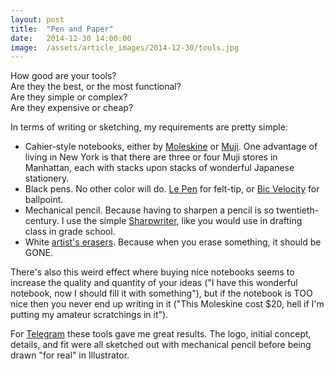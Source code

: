 ```yaml
---
layout: post
title:  "Pen and Paper"
date:   2014-12-30 14:00:00
image:  /assets/article_images/2014-12-30/tools.jpg
---
```

How good are your tools?  
Are they the best, or the most functional?  
Are they simple or complex?  
Are they expensive or cheap?  

In terms of writing or sketching, my requirements are pretty simple:

* Cahier-style notebooks, either by [Moleskine](http://www.amazon.com/dp/8883704983/?tag=telegramco-20) or [Muji](http://www.amazon.com/dp/B00IQU75AE/?tag=telegramco-20). One advantage of living in New York is that there are three or four Muji stores in Manhattan, each with stacks upon stacks of wonderful Japanese stationery.
* Black pens. No other color will do. [Le Pen](http://www.amazon.com/dp/B00DV6EHLS/?tag=telegramco-20) for felt-tip, or [Bic Velocity](http://www.amazon.com/dp/B0000AQNW3/?tag=telegramco-20) for ballpoint.
* Mechanical pencil. Because having to sharpen a pencil is so twentieth-century. I use the simple [Sharpwriter](http://www.amazon.com/dp/B00006IEE4/?tag=telegramco-20), like you would use in drafting class in grade school.
* White [artist's erasers](http://www.amazon.com/dp/B001Q4HQVU/?tag=telegramco-20). Because when you erase something, it should be GONE.

There's also this weird effect where buying nice notebooks seems to increase the quality and quantity of your ideas ("I have this wonderful notebook, now I should fill it with something"), but if the notebook is TOO nice then you never end up writing in it ("This Moleskine cost $20, hell if I'm putting my amateur scratchings in it").

For [Telegram](http://telegram-co.com/) these tools gave me great results. The logo, initial concept, details, and fit were all sketched out with mechanical pencil before being drawn "for real" in Illustrator.
